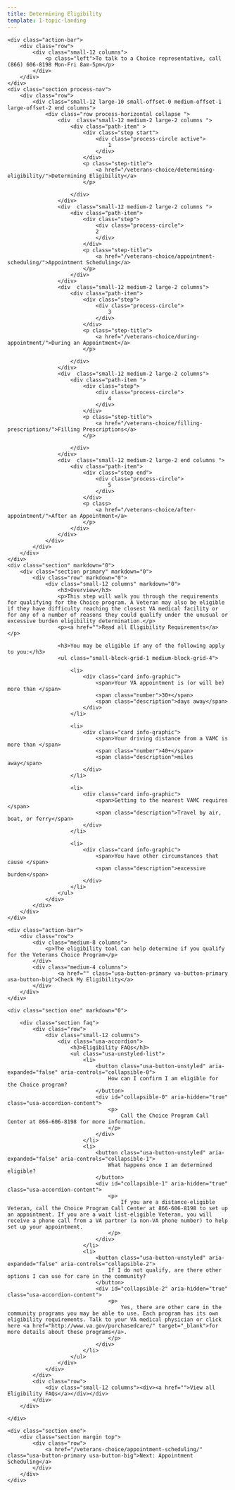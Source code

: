 ```yaml
---
title: Determining Eligibility
template: 1-topic-landing
---
```


<div class="main" role="main" markdown="0">

    <div class="action-bar">
        <div class="row">
            <div class="small-12 columns">
                <p class="left">To talk to a Choice representative, call (866) 606-8198 Mon-Fri 8am-5pm</p>
            </div>
        </div>
    </div>
    <div class="section process-nav">
        <div class="row">
            <div class="small-12 large-10 small-offset-0 medium-offset-1 large-offset-2 end columns">
                <div class="row process-horizontal collapse ">
                    <div  class="small-12 medium-2 large-2 columns ">
                        <div class="path-item" >
                            <div class="step start">
                                <div class="process-circle active">
                                    1
                                </div>
                            </div>
                            <p class="step-title">
                                <a href="/veterans-choice/determining-eligibility/">Determining Eligibility</a>
                            </p>

                        </div>
                    </div>
                    <div  class="small-12 medium-2 large-2 columns ">
                        <div class="path-item">
                            <div class="step">
                                <div class="process-circle">
                                2
                                </div>
                            </div>
                            <p class="step-title">
                                <a href="/veterans-choice/appointment-scheduling/">Appointment Scheduling</a>
                            </p>
                        </div>
                    </div>
                    <div  class="small-12 medium-2 large-2 columns">
                        <div class="path-item">
                            <div class="step">
                                <div class="process-circle">
                                    3
                                </div>
                            </div>
                            <p class="step-title">
                                <a href="/veterans-choice/during-appointment/">During an Appointment</a>
                            </p>

                        </div>
                    </div>
                    <div  class="small-12 medium-2 large-2 columns">
                        <div class="path-item ">
                            <div class="step">
                                <div class="process-circle">
                                    4
                                </div>
                            </div>
                            <p class="step-title">
                                <a href="/veterans-choice/filling-prescriptions/">Filling Prescriptions</a>
                            </p>

                        </div>
                    </div>
                    <div  class="small-12 medium-2 large-2 end columns ">
                        <div class="path-item">
                            <div class="step end">
                                <div class="process-circle">
                                    5
                                </div>
                            </div>
                            <p class>
                                <a href="/veterans-choice/after-appointment/">After an Appointment</a>
                            </p>
                        </div>
                    </div>
                </div>
            </div>
        </div>
    </div>
    <div class="section" markdown="0">
        <div class="section primary" markdown="0">
            <div class="row" markdown="0">
                <div class="small-12 columns" markdown="0">
                    <h3>Overview</h3>
                    <p>This step will walk you through the requirements for qualifying for the Choice program. A Veteran may also be eligible if they have difficulty reaching the closest VA medical facility or for any of a number of reasons they could qualify under the unusual or excessive burden eligibility determination.</p>
                    <p><a href="">Read all Eligibility Requirements</a></p>

                    <h3>You may be eligible if any of the following apply to you:</h3>
                    <ul class="small-block-grid-1 medium-block-grid-4">

                        <li>
                            <div class="card info-graphic">
                                <span>Your VA appointment is (or will be) more than </span>
                                <span class="number">30+</span>
                                <span class="description">days away</span>
                            </div>
                        </li>

                        <li>
                            <div class="card info-graphic">
                                <span>Your driving distance from a VAMC is more than </span>
                                <span class="number">40+</span>
                                <span class="description">miles away</span>
                            </div>
                        </li>

                        <li>
                            <div class="card info-graphic">
                                <span>Getting to the nearest VAMC requires </span>
                                <span class="description">Travel by air, boat, or ferry</span>
                            </div>
                        </li>

                        <li>
                            <div class="card info-graphic">
                                <span>You have other circumstances that cause </span>
                                <span class="description">excessive burden</span>
                            </div>
                        </li>
                    </ul>
                </div>
            </div>
        </div>
    </div>

    <div class="action-bar">
        <div class="row">
            <div class="medium-8 columns">
                <p>The eligibility tool can help determine if you qualify for the Veterans Choice Program</p>
            </div>
            <div class="medium-4 columns">
                    <a href="" class="usa-button-primary va-button-primary usa-button-big">Check My Eligibility</a>
            </div>
        </div>
    </div>

    <div class="section one" markdown="0">

        <div class="section faq">
            <div class="row">
                <div class="small-12 columns">
                    <div class="usa-accordion">
                        <h3>Eligibility FAQs</h3>
                        <ul class="usa-unstyled-list">
                            <li>
                                <button class="usa-button-unstyled" aria-expanded="false" aria-controls="collapsible-0">
                                    How can I confirm I am eligible for the Choice program?
                                </button>
                                <div id="collapsible-0" aria-hidden="true" class="usa-accordion-content">
                                    <p>
                                        Call the Choice Program Call Center at 866-606-8198 for more information.
                                    </p>
                                </div>
                            </li>
                            <li>
                                <button class="usa-button-unstyled" aria-expanded="false" aria-controls="collapsible-1">
                                    What happens once I am determined eligible?
                                </button>
                                <div id="collapsible-1" aria-hidden="true" class="usa-accordion-content">
                                    <p>
                                        If you are a distance-eligible Veteran, call the Choice Program Call Center at 866-606-8198 to set up an appointment. If you are a wait list-eligible Veteran, you will receive a phone call from a VA partner (a non-VA phone number) to help set up your appointment.
                                    </p>
                                </div>
                            </li>
                            <li>
                                <button class="usa-button-unstyled" aria-expanded="false" aria-controls="collapsible-2">
                                    If I do not qualify, are there other options I can use for care in the community?
                                </button>
                                <div id="collapsible-2" aria-hidden="true" class="usa-accordion-content">
                                    <p>
                                        Yes, there are other care in the community programs you may be able to use. Each program has its own eligibility requirements. Talk to your VA medical physician or click here <a href="http://www.va.gov/purchasedcare/" target="_blank">for more details about these programs</a>.
                                    </p>
                                </div>
                            </li>
                        </ul>
                    </div>
                </div>
            </div>
            <div class="row">
                <div class="small-12 columns"><div><a href="">View all Eligibility FAQs</a></div></div>
            </div>
        </div>

    </div>

    <div class="section one">
        <div class="section margin top">
            <div class="row">
                <a href="/veterans-choice/appointment-scheduling/" class="usa-button-primary usa-button-big">Next: Appointment Scheduling</a>
            </div>
        </div>
    </div>